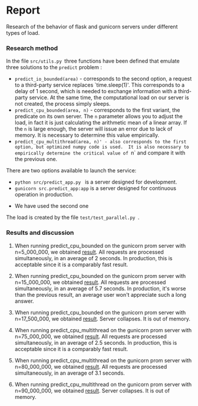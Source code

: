 # Report
Research of the behavior of flask and gunicorn servers under different types of load. 

### Research method

In the file `src/utils.py `three functions have been defined that emulate three solutions to the `predict` problem :
- `predict_io_bounded(area)` - corresponds to the second option, a request to a third-party service replaces `time.sleep(1)'. 
This corresponds to a delay of 1 second, which is needed to exchange information with a third-party service. 
At the same time, the computational load on our server is not created, the process simply sleeps. 
- `predict_cpu_bounded(area, n)` - corresponds to the first variant, the predicate on its own server. 
The `n` parameter allows you to adjust the load, in fact it is just calculating the arithmetic mean of a linear array. 
If the `n` is large enough, the server will issue an error due to lack of memory. 
It is necessary to determine this value empirically. 
- `predict_cpu_multithread(area, n)' - also corresponds to the first option, but optimized numpy code is used. 
It is also necessary to empirically determine the critical value of `n` and compare it with the previous one. 

There are two options available to launch the service: 
- `python src/predict_app.py ` is a server designed for development. 
- `gunicorn src.predict_app:app` is a server designed for continuous operation in production. 
* We have used the second one

The load is created by the file `test/test_parallel.py `.  


### Results and discussion
1) When running predict_cpu_bounded on the gunicorn prom server with n=5_000_000, we obtained [result](https://github.com/MathewShuvarikov/pabd24/blob/main/log/test_np_flask_cpu_5mln.txt). 
All requests are processed simultaneously, in an average of 2 seconds. 
In production, this is acceptable since it is a comparably fast result.

2) When running predict_cpu_bounded on the gunicorn prom server with n=15_000_000, we obtained [result](https://github.com/MathewShuvarikov/pabd24/blob/main/log/test_np_flask_cpu_15mln.txt). 
All requests are processed simultaneously, in an average of 5.7 seconds. 
In production, it's worse than the previous result, an average user won't appreciate such a long answer.

2) When running predict_cpu_bounded on the gunicorn prom server with n=17_500_000, we obtained [result](https://github.com/MathewShuvarikov/pabd24/blob/main/log/test_np_flask_cpu_17_5mln.txt). 
Server collapses. It is out of memory.

4) When running predict_cpu_multithread on the gunicorn prom server with n=75_000_000, we obtained [result](https://github.com/MathewShuvarikov/pabd24/blob/main/log/test_np_flask_mult_75mln.txt). 
All requests are processed simultaneously, in an average of 2.5 seconds. 
In production, this is acceptable since it is a comparably fast result.

5) When running predict_cpu_multithread on the gunicorn prom server with n=80_000_000, we obtained [result](https://github.com/MathewShuvarikov/pabd24/blob/main/log/test_np_flask_mult_80mln.txt). 
All requests are processed simultaneously, in an average of 3.1 seconds.

6) When running predict_cpu_multithread on the gunicorn prom server with n=90_000_000, we obtained [result](https://github.com/MathewShuvarikov/pabd24/blob/main/log/test_np_flask_mult_90mln.txt). 
Server collapses. It is out of memory.
